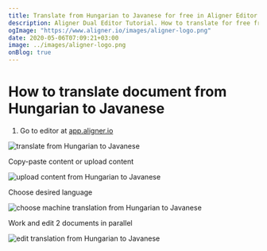 ```yaml
---
title: Translate from Hungarian to Javanese for free in Aligner Editor
description: Aligner Dual Editor Tutorial. How to translate for free from Hungarian to Javanese. Aligner is multilingual document management platform. 
ogImage: "https://www.aligner.io/images/aligner-logo.png"
date: 2020-05-06T07:09:21+03:00
image: ../images/aligner-logo.png
onBlog: true
---
```


# How to translate document from Hungarian to Javanese

1. Go to editor at [app.aligner.io](https://app.aligner.io "Aligner App web page")

![translate from Hungarian to Javanese](../aligner-blank-editor.png "translate from Hungarian to Javanese")

Copy-paste content or upload content

![upload content from Hungarian to Javanese](../aligner-uploaded-document.png "upload content from Hungarian to Javanese")

Choose desired language

![choose machine translation from Hungarian to Javanese](../aligner-language-dropdown.png "choose machine translation from Hungarian to Javanese")

Work and edit 2 documents in parallel

![edit translation from Hungarian to Javanese](../aligner-double-sitded-editor.png "edit translation from Hungarian to Javanese")

